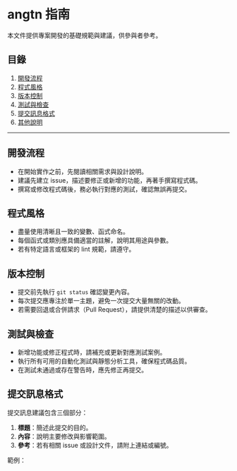# angtn 指南

本文件提供專案開發的基礎規範與建議，供參與者參考。

## 目錄
1. [開發流程](#開發流程)
2. [程式風格](#程式風格)
3. [版本控制](#版本控制)
4. [測試與檢查](#測試與檢查)
5. [提交訊息格式](#提交訊息格式)
6. [其他說明](#其他說明)

---

## 開發流程
- 在開始實作之前，先閱讀相關需求與設計說明。
- 建議先建立 issue，描述要修正或新增的功能，再著手撰寫程式碼。
- 撰寫或修改程式碼後，務必執行對應的測試，確認無誤再提交。

## 程式風格
- 盡量使用清晰且一致的變數、函式命名。
- 每個函式或類別應具備適當的註解，說明其用途與參數。
- 若有特定語言或框架的 lint 規範，請遵守。

## 版本控制
- 提交前先執行 `git status` 確認變更內容。
- 每次提交應專注於單一主題，避免一次提交大量無關的改動。
- 若需要回退或合併請求（Pull Request），請提供清楚的描述以供審查。

## 測試與檢查
- 新增功能或修正程式時，請補充或更新對應測試案例。
- 執行所有可用的自動化測試與靜態分析工具，確保程式碼品質。
- 在測試未通過或存在警告時，應先修正再提交。

## 提交訊息格式
提交訊息建議包含三個部分：
1. **標題**：簡述此提交的目的。
2. **內容**：說明主要修改與影響範圍。
3. **參考**：若有相關 issue 或設計文件，請附上連結或編號。

範例：
